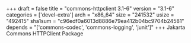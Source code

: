 +++
draft = false
title = "commons-httpclient 3.1-6"
version = "3.1-6"
categories = ['devel-extra']
arch = "x86_64"
size = "241532"
usize = "492415"
sha1sum = "c96edf0a6013d8886e79ea412b04bc9704b24581"
depends = "['commons-codec', 'commons-logging', 'junit']"
+++
Jakarta Commons HTTPClient Package